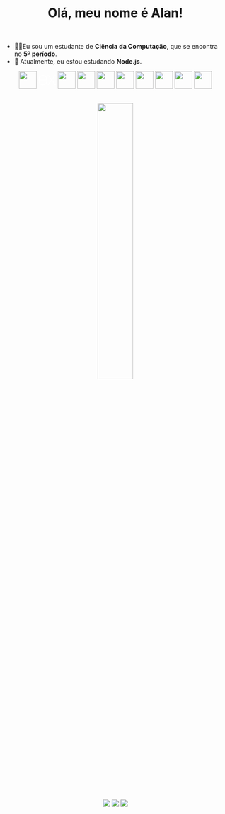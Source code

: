 
<div align="center">
    <h1>Olá, meu nome é Alan!</h1>
</div>

<br>

- 👨‍💻Eu sou um estudante de **Ciência da Computação**, que se encontra no **5º período**.
- 🌱 Atualmente, eu estou estudando **Node.js**.

<div align="center" style="margin: 0px;">
    <img src="https://cdn.jsdelivr.net/gh/devicons/devicon/icons/nodejs/nodejs-original.svg" height="40"/>
    <svg viewBox="0 0 128 128" fill="white" height="40">
        <path d="M126.67 98.44c-4.56 1.16-7.38.05-9.91-3.75-5.68-8.51-11.95-16.63-18-24.9-.78-1.07-1.59-2.12-2.6-3.45C89 76 81.85 85.2 75.14 94.77c-2.4 3.42-4.92 4.91-9.4 3.7l26.92-36.13L67.6 29.71c4.31-.84 7.29-.41 9.93 3.45 5.83 8.52 12.26 16.63 18.67 25.21 6.45-8.55 12.8-16.67 18.8-25.11 2.41-3.42 5-4.72 9.33-3.46-3.28 4.35-6.49 8.63-9.72 12.88-4.36 5.73-8.64 11.53-13.16 17.14-1.61 2-1.35 3.3.09 5.19C109.9 76 118.16 87.1 126.67 98.44zM1.33 61.74c.72-3.61 1.2-7.29 2.2-10.83 6-21.43 30.6-30.34 47.5-17.06C60.93 41.64 63.39 52.62 62.9 65H7.1c-.84 22.21 15.15 35.62 35.53 28.78 7.15-2.4 11.36-8 13.47-15 1.07-3.51 2.84-4.06 6.14-3.06-1.69 8.76-5.52 16.08-13.52 20.66-12 6.86-29.13 4.64-38.14-4.89C5.26 85.89 3 78.92 2 71.39c-.15-1.2-.46-2.38-.7-3.57q.03-3.04.03-6.08zm5.87-1.49h50.43c-.33-16.06-10.33-27.47-24-27.57-15-.12-25.78 11.02-26.43 27.57z"></path>
</svg>
    <img src="https://cdn.jsdelivr.net/gh/devicons/devicon/icons/javascript/javascript-original.svg" height="40"/>
    <img src="https://cdn.jsdelivr.net/gh/devicons/devicon/icons/typescript/typescript-original.svg" height="40"/>
    <img src="https://cdn.jsdelivr.net/gh/devicons/devicon/icons/react/react-original.svg" height="40"/>
    <img src="https://cdn.jsdelivr.net/gh/devicons/devicon/icons/sass/sass-original.svg" height="40"/>
    <img src="https://cdn.jsdelivr.net/gh/devicons/devicon/icons/bootstrap/bootstrap-original.svg" height="40"/>
    <img src="https://cdn.jsdelivr.net/gh/devicons/devicon/icons/tailwindcss/tailwindcss-plain.svg" height="40" />
    <img src="https://cdn.jsdelivr.net/gh/devicons/devicon/icons/csharp/csharp-original.svg" height="40">
    <img src="https://cdn.jsdelivr.net/gh/devicons/devicon/icons/python/python-original.svg" width="40">
</div>
          

##

<div align="center" style="margin: 0px;">
    <img src="https://github-readme-stats.vercel.app/api/top-langs/?username=Hoyasumii&theme=dark&hide_border=true&include_all_commits=false&count_private=false&layout=compact" width="40%">
    
<a href="https://linkedin.com/in/AlanReisAnjos/"><img src="https://img.shields.io/badge/LinkedIn-%230077B5.svg?style=for-the-badge&logo=linkedin&logoColor=white"></a>
<a href="mailto:alanreisanjo@gmail.com"><img src="https://img.shields.io/badge/Gmail-%23E34F26.svg?style=for-the-badge&logo=gmail&logoColor=white"></a>
<a href="https://instagram.com/_eu.alan"><img src="https://img.shields.io/badge/Instagram-%23E4405F.svg?style=for-the-badge&logo=Instagram&logoColor=white"></a>

</div>
